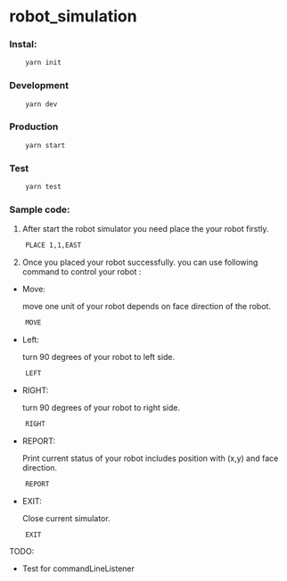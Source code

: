 # robot_simulation

### Instal:

```bash
    yarn init
```

### Development

```bash
    yarn dev
```

### Production

```bash
    yarn start
```

### Test

```bash
    yarn test
```

### Sample code:

1. After start the robot simulator you need place the your robot firstly.

```bash
    PLACE 1,1,EAST
```

2. Once you placed your robot successfully. you can use following command to control your robot :

- Move:

  move one unit of your robot depends on face direction of the robot.

```bash
    MOVE
```

- Left:

  turn 90 degrees of your robot to left side.

```bash
    LEFT
```

- RIGHT:

  turn 90 degrees of your robot to right side.

```bash
    RIGHT
```

- REPORT:

  Print current status of your robot includes position with (x,y) and face direction.

```bash
    REPORT
```

- EXIT:

  Close current simulator.

```bash
    EXIT
```

TODO:

- Test for commandLineListener
